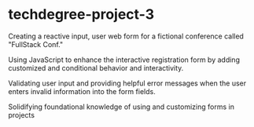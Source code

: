 # techdegree-project-3
Creating a reactive input, user web form
for a fictional conference called "FullStack Conf."

Using JavaScript to enhance the interactive registration form
by adding customized and conditional behavior and interactivity.

Validating user input and providing helpful error messages when the user enters invalid information into the form fields.

Solidifying foundational knowledge of using and customizing forms in projects
